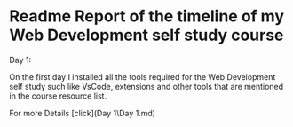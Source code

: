 # Readme Report of the timeline of my Web Development self study course

Day 1:

On the first day I installed all the tools required for the Web Development self study such like VsCode, extensions and other tools that are mentioned in the course resource list.

For more Details [click](Day 1\Day 1.md)